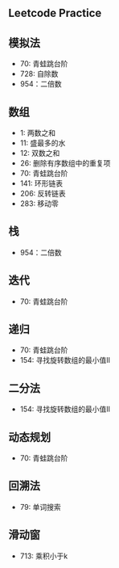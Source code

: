 ## Leetcode Practice


## 模拟法
* 70: 青蛙跳台阶
* 728: 自除数
* 954：二倍数

## 数组
* 1: 两数之和
* 11: 盛最多的水
* 12: 双数之和
* 26: 删除有序数组中的重复项
* 70: 青蛙跳台阶
* 141: 环形链表
* 206: 反转链表
* 283: 移动零

## 栈
* 954：二倍数

## 迭代
* 70: 青蛙跳台阶


## 递归
* 70: 青蛙跳台阶
* 154: 寻找旋转数组的最小值II

## 二分法
* 154: 寻找旋转数组的最小值II


## 动态规划
* 70: 青蛙跳台阶


## 回溯法
* 79: 单词搜索


## 滑动窗
* 713: 乘积小于k
